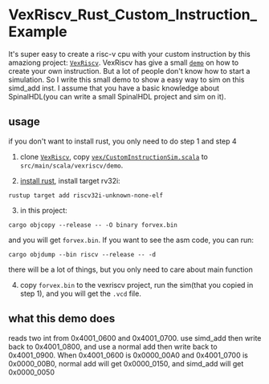 # VexRiscv_Rust_Custom_Instruction_Example

It's super easy to create a risc-v cpu with your custom instruction by this amaziong project: [`VexRiscv`](https://github.com/SpinalHDL/VexRiscv). VexRiscv has give a small [`demo`](https://github.com/SpinalHDL/VexRiscv/blob/master/src/main/scala/vexriscv/demo/CustomInstruction.scala) on how to create your own instruction. But a lot of people don't know how to start a simulation. So I write this small demo to show a easy way to sim on this simd_add inst. I assume that you have a basic knowledge about SpinalHDL(you can write a small SpinalHDL project and sim on it).

## usage

if you don't want to install rust, you only need to do step 1 and step 4

1. clone [`VexRiscv`](https://github.com/SpinalHDL/VexRiscv), copy [`vex/CustomInstructionSim.scala`](vex/CustomInstructionSim.scala) to `src/main/scala/vexriscv/demo`.

2. [install rust](https://www.rust-lang.org/tools/install), install target rv32i:

```
rustup target add riscv32i-unknown-none-elf
```

3. in this project:

```
cargo objcopy --release -- -O binary forvex.bin
```

and you will get `forvex.bin`. If you want to see the asm code, you can run:

```
cargo objdump --bin riscv --release -- -d
```

there will be a lot of things, but you only need to care about main function

4. copy `forvex.bin` to the vexriscv project, run the sim(that you copied in step 1), and you will get the `.vcd` file.

## what this demo does

reads two int from 0x4001_0600 and 0x4001_0700. use simd_add then write back to 0x4001_0800, and use a normal add then write back to 0x4001_0900. When 0x4001_0600 is 0x0000_00A0 and 0x4001_0700 is 0x0000_00B0, normal add will get 0x0000_0150, and simd_add will get 0x0000_0050

